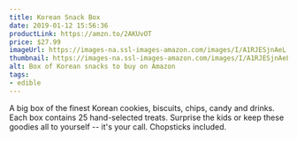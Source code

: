 ```yaml
---
title: Korean Snack Box
date: 2019-01-12 15:56:36
productLink: https://amzn.to/2AKUvOT
price: $27.99
imageUrl: https://images-na.ssl-images-amazon.com/images/I/A1RJESjnAeL._SX522_.jpg
thumbnail: https://images-na.ssl-images-amazon.com/images/I/A1RJESjnAeL._SR600,315_.jpg
alt: Box of Korean snacks to buy on Amazon
tags:
- edible
---
```


A big box of the finest Korean cookies, biscuits, chips, candy and drinks. Each box contains 25 hand-selected treats. Surprise the kids or keep these goodies all to yourself -- it's your call. Chopsticks included.